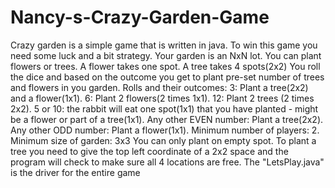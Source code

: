 # Nancy-s-Crazy-Garden-Game
Crazy garden is a simple game that is written in java.  To win this game you need some luck and a bit strategy. Your garden is an NxN lot. You can plant flowers or trees. A flower takes one spot. A tree takes 4 spots(2x2) You roll the dice and based on the outcome you get to plant pre-set number of trees and flowers in you garden. Rolls and their outcomes: 3: Plant a tree(2x2) and a flower(1x1). 6: Plant 2 flowers(2 times 1x1). 12: Plant 2 trees (2 times 2x2). 5 or 10: the rabbit will eat one spot(1x1) that you have planted - might be a flower or part of a tree(1x1). Any other EVEN number: Plant a tree(2x2). Any other ODD number: Plant a flower(1x1). Minimum number of players: 2. Minimum size of garden: 3x3 You can only plant on empty spot. To plant a tree you need to give the top left coordinate of a 2x2 space and the program will check to make sure all 4 locations are free.  The "LetsPlay.java" is the driver for the entire game
